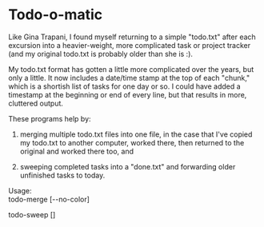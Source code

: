 Todo-o-matic
============

Like Gina Trapani, I found myself returning to a simple "todo.txt"
after each excursion into a heavier-weight, more complicated task or
project tracker (and my original todo.txt is probably older than she
is :).

My todo.txt format has gotten a little more complicated over the
years, but only a little.  It now includes a date/time stamp at the
top of each "chunk," which is a shortish list of tasks for one day or
so.  I could have added a timestamp at the beginning or end of every
line, but that results in more, cluttered output.

These programs help by:

1) merging multiple todo.txt files into one file, in the case that
I've copied my todo.txt to another computer, worked there, then
returned to the original and worked there too, and

2) sweeping completed tasks into a "done.txt" and forwarding older
unfinished tasks to today.

Usage:  
  todo-merge [--no-color] <file1> <file2>

  todo-sweep <todo-file> [<done-file>]
